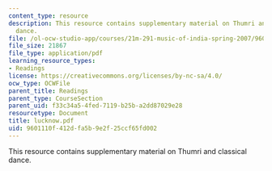 ```yaml
---
content_type: resource
description: This resource contains supplementary material on Thumri and classical
  dance.
file: /ol-ocw-studio-app/courses/21m-291-music-of-india-spring-2007/9601110f412dfa5b9e2f25ccf65fd002_lucknow.pdf
file_size: 21867
file_type: application/pdf
learning_resource_types:
- Readings
license: https://creativecommons.org/licenses/by-nc-sa/4.0/
ocw_type: OCWFile
parent_title: Readings
parent_type: CourseSection
parent_uid: f33c34a5-4fed-7119-b25b-a2dd87029e28
resourcetype: Document
title: lucknow.pdf
uid: 9601110f-412d-fa5b-9e2f-25ccf65fd002
---
```

This resource contains supplementary material on Thumri and classical dance.
